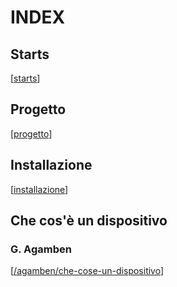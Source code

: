 # INDEX
## Starts
[[starts]]
## Progetto
[[progetto]]
## Installazione
[[installazione]]

## Che cos'è un dispositivo
### G. Agamben
[[/agamben/che-cose-un-dispositivo]]


[//begin]: # "Autogenerated link references for markdown compatibility"
[starts]: starts "starts"
[progetto]: progetto "Progetto"
[installazione]: installazione "Set dell'installazione"
[/agamben/che-cose-un-dispositivo]: agamben/che-cose-un-dispositivo "Che cos'è un dispositivo"
[//end]: # "Autogenerated link references"